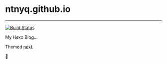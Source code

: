 # ntnyq.github.io

---

[![Build Status](https://www.travis-ci.org/ntnyq/ntnyq.github.io.svg?branch=master)](https://www.travis-ci.org/ntnyq/ntnyq.github.io)

My Hexo Blog...

Themed [next](https://github.com/iissnan/hexo-theme-next).

:art:
